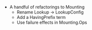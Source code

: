 - A handful of refactorings to Mounting
  - Rename Lookup -> LookupConfig
  - Add a HavingPrefix term
  - Use failure effects in Mounting.Ops
